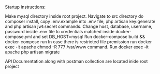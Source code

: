 Startup instructions:

Make mysql directory inside root project.
Navigate to src directory do composer install, copy .env.example into .env file, php artisan key:generate and php artisan jwt:secret commands.
Change host, database, username, password inside .env file to credentials matched inside docker-compose.yml and set DB_HOST=mysql 
Run docker-compose build && docker-compose run
In case there is restricted file premission run docker exec -it apache chmod -R 777 /var/www command.
Run docker exec -it apache php artisan migrate

API Documentation along with postman collection are located inide root project
